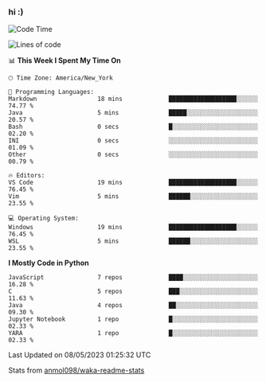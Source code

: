 ### hi :)

<!--START_SECTION:waka-->
![Code Time](http://img.shields.io/badge/Code%20Time-971%20hrs%208%20mins-blue)

![Lines of code](https://img.shields.io/badge/From%20Hello%20World%20I%27ve%20Written-3.5%20million%20lines%20of%20code-blue)

📊 **This Week I Spent My Time On** 

```text
🕑︎ Time Zone: America/New_York

💬 Programming Languages: 
Markdown                 18 mins             ███████████████████░░░░░░   74.77 % 
Java                     5 mins              █████░░░░░░░░░░░░░░░░░░░░   20.57 % 
Bash                     0 secs              █░░░░░░░░░░░░░░░░░░░░░░░░   02.20 % 
INI                      0 secs              ░░░░░░░░░░░░░░░░░░░░░░░░░   01.09 % 
Other                    0 secs              ░░░░░░░░░░░░░░░░░░░░░░░░░   00.79 % 

🔥 Editors: 
VS Code                  19 mins             ███████████████████░░░░░░   76.45 % 
Vim                      5 mins              ██████░░░░░░░░░░░░░░░░░░░   23.55 % 

💻 Operating System: 
Windows                  19 mins             ███████████████████░░░░░░   76.45 % 
WSL                      5 mins              ██████░░░░░░░░░░░░░░░░░░░   23.55 % 
```

**I Mostly Code in Python** 

```text
JavaScript               7 repos             ████░░░░░░░░░░░░░░░░░░░░░   16.28 % 
C                        5 repos             ███░░░░░░░░░░░░░░░░░░░░░░   11.63 % 
Java                     4 repos             ██░░░░░░░░░░░░░░░░░░░░░░░   09.30 % 
Jupyter Notebook         1 repo              █░░░░░░░░░░░░░░░░░░░░░░░░   02.33 % 
YARA                     1 repo              █░░░░░░░░░░░░░░░░░░░░░░░░   02.33 % 
```




 Last Updated on 08/05/2023 01:25:32 UTC
<!--END_SECTION:waka-->

Stats from [anmol098/waka-readme-stats](https://github.com/anmol098/waka-readme-stats)